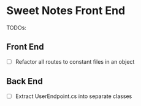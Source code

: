 # Sweet Notes Front End

TODOs:

## Front End

- [ ] Refactor all routes to constant files in an object

## Back End

- [ ] Extract UserEndpoint.cs into separate classes
